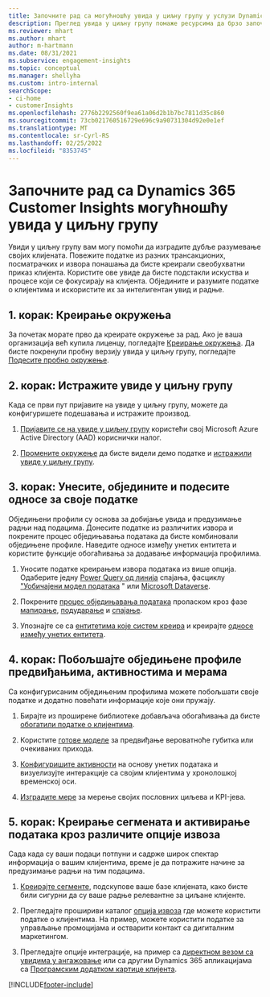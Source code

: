 ```yaml
---
title: Започните рад са могућношћу увида у циљну групу у услузи Dynamics 365 Customer Insights
description: Преглед увида у циљну групу помаже ресурсима да брзо започну рад.
ms.reviewer: mhart
ms.author: mhart
author: m-hartmann
ms.date: 08/31/2021
ms.subservice: engagement-insights
ms.topic: conceptual
ms.manager: shellyha
ms.custom: intro-internal
searchScope:
- ci-home
- customerInsights
ms.openlocfilehash: 2776b2292560f9ea61a06d2b1b7bc7811d35c860
ms.sourcegitcommit: 73cb021760516729e696c9a90731304d92e0e1ef
ms.translationtype: MT
ms.contentlocale: sr-Cyrl-RS
ms.lasthandoff: 02/25/2022
ms.locfileid: "8353745"
---
```

# <a name="get-started-with-dynamics-365-customer-insights-audience-insights-capability"></a>Започните рад са Dynamics 365 Customer Insights могућношћу увида у циљну групу

Увиди у циљну групу вам могу помоћи да изградите дубље разумевање својих клијената. Повежите податке из разних трансакционих, посматрачких и извора понашања да бисте креирали свеобухватни приказ клијента. Користите ове увиде да бисте подстакли искуства и процесе који се фокусирају на клијента. Обједините и разумите податке о клијентима и искористите их за интелигентан увид и радње.

## <a name="step-1-create-an-environment"></a>1. корак: Креирање окружења

За почетак морате прво да креирате окружење за рад. Ако је ваша организација већ купила лиценцу, погледајте [Креирање окружења](create-environment.md). Да бисте покренули пробну верзију увида у циљну групу, погледајте [Подесите пробно окружење](../trial-signup.md). 

## <a name="step-2-explore-audience-insights"></a>2. корак: Истражите увиде у циљну групу

Када се први пут пријавите на увиде у циљну групу, можете да конфигуришете подешавања и истражите производ.

1. [Пријавите се на увиде у циљну групу](https://home.ci.ai.dynamics.com) користећи свој Microsoft Azure Active Directory (AAD) кориснички налог.

1. [Промените окружење](manage-environments.md#switch-environments) да бисте видели демо податке и [истражили увиде у циљну групу](home.md).

##  <a name="step-3-ingest-unify-and-set-up-relationships-for-your-data"></a>3. корак: Унесите, обједините и подесите односе за своје податке

Обједињени профили су основа за добијање увида и предузимање радњи над подацима. Донесите податке из различитих извора и покрените процес обједињавања података да бисте комбиновали обједињене профиле. Наведите односе између унетих ентитета и користите функције обогаћивања за додавање информација профилима. 

1. Уносите податке креирањем извора података из више опција. Одаберите једну [Power Query од линија](connect-power-query.md) спајања, фасциклу ["Уобичајени модел података](connect-common-data-model.md) " или [Microsoft Dataverse](/dynamics365/customer-insights/audience-insights/connect-dataverse-managed-lake). 

1. Покрените [процес обједињавања података](data-unification.md) проласком кроз фазе [мапирање](map-entities.md), [подударање](match-entities.md) и [спајање](merge-entities.md).

1. Упознајте се са [ентитетима које систем креира](entities.md) и креирајте [односе између унетих ентитета](relationships.md).
    
## <a name="step-4-enhance-unified-profiles-with-predictions-activities-and-measures"></a>4. корак: Побољшајте обједињене профиле предвиђањима, активностима и мерама

Са конфигурисаним обједињеним профилима можете побољшати своје податке и додатно повећати информације које они пружају.

1. Бирајте из проширене библиотеке добављача обогаћивања да бисте [обогатили податке о клијентима](enrichment-hub.md).

1. Користите [готове моделе](predictions-overview.md) за предвиђање вероватноће губитка или очекиваних прихода.

1. [Конфигуришите активности](activities.md) на основу унетих података и визуелизујте интеракције са својим клијентима у хронолошкој временској оси. 

1. [Изградите мере](measures.md) за мерење својих пословних циљева и KPI-јева.
 
## <a name="step-5-create-segments-and-activate-data-through-various-export-options"></a>5. корак: Креирање сегмената и активирање података кроз различите опције извоза

Сада када су ваши подаци потпуни и садрже широк спектар информација о вашим клијентима, време је да потражите начине за предузимање радњи на тим подацима. 

1. [Креирајте сегменте](segments.md), подскупове ваше базе клијената, како бисте били сигурни да су ваше радње релевантне за циљане клијенте.

1. Прегледајте прошириви каталог [опција извоза](export-destinations.md) где можете користити податке о клијентима. На пример, можете користити податке за управљање промоцијама и остварити контакт са дигиталним маркетингом.

1. Прегледајте опције интеграције, на пример са [директном везом са увидима у ангажовање](../engagement-insights/integrate-audience-insights-engagement-insights.md) или са другим Dynamics 365 апликацијама са [Програмским додатком картице клијента](customer-card-add-in.md).  


[!INCLUDE[footer-include](../includes/footer-banner.md)]